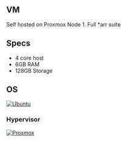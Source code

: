 ## VM
Self hosted on Proxmox Node 1. Full *arr suite
## Specs
- 4 core host
- 6GB RAM
- 128GB Storage
## OS
[![Ubuntu](https://img.shields.io/badge/Ubuntu_22.04-%23c9d1d9?&logo=ubuntu&logoColor=red)](https://releases.ubuntu.com/jammy/)
### Hypervisor
[![Proxmox](https://img.shields.io/badge/-Proxmox-%23c9d1d9?logo=Proxmox)](https://www.proxmox.com)